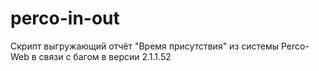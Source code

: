 # perco-in-out
Скрипт выгружающий отчёт "Время присутствия" из системы Perco-Web в связи с багом в версии 2.1.1.52

